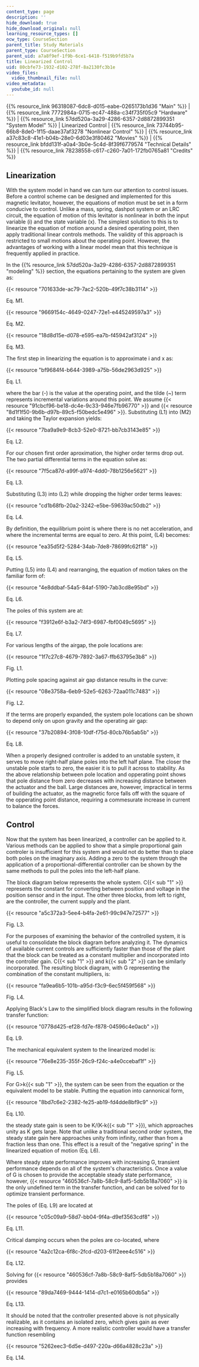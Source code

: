 ```yaml
---
content_type: page
description: ''
hide_download: true
hide_download_original: null
learning_resource_types: []
ocw_type: CourseSection
parent_title: Study Materials
parent_type: CourseSection
parent_uid: a7a8f9ef-1f9b-6ce1-6418-f519b9fd5b7a
title: Linearized Control
uid: 80cbfe73-1932-d102-278f-8a2130fc3b1e
video_files:
  video_thumbnail_file: null
video_metadata:
  youtube_id: null
---
```


{{% resource_link 96318087-6dc8-d015-eabe-0265173b1d36 "Main" %}} | {{% resource_link 7772984a-0715-ec47-488a-c34f735f05c9 "Hardware" %}} | {{% resource_link 57dd520a-3a29-4286-6357-2d8872899351 "System Model" %}} | Linearized Control | {{% resource_link 73744b95-66b8-8de0-1f15-daae37af3278 "Nonlinear Control" %}} | {{% resource_link a37c83c8-41e1-b04b-28e0-6d03e3f80462 "Movies" %}} | {{% resource_link bfdd131f-a0a4-3b0e-5c4d-8f39f6779574 "Technical Details" %}} | {{% resource_link 78238558-c617-c260-7a01-172fb0765a81 "Credits" %}}

Linearization
-------------

With the system model in hand we can turn our attention to control issues. Before a control scheme can be designed and implemented for this magnetic levitator, however, the equations of motion must be set in a form conducive to control. Unlike a mass, spring, dashpot system or an LRC circuit, the equation of motion of this levitator is nonlinear in both the input variable (i) and the state variable (x). The simplest solution to this is to linearize the equation of motion around a desired operating point, then apply traditional linear controls methods. The validity of this approach is restricted to small motions about the operating point. However, the advantages of working with a linear model mean that this technique is frequently applied in practice.

In the {{% resource_link 57dd520a-3a29-4286-6357-2d8872899351 "modeling" %}} section, the equations pertaining to the system are given as:

{{< resource "701633de-ac79-7ac2-520b-49f7c38b3114" >}}

Eq. M1.

{{< resource "9669154c-4649-0247-72e1-e445249597a3" >}}

Eq. M2.

{{< resource "18d8d15e-d078-e595-ea7b-f45942af3124" >}}

Eq. M3.

The first step in linearizing the equation is to approximate i and x as:

{{< resource "bf9684f4-b644-3989-a75b-56de2963d925" >}}

Eq. L1.

where the bar (-) is the value at the operating point, and the tilde (~) term represents incremental variations around this point. We assume {{< resource "91cbcf96-be18-dc4e-9c33-946e7fb96770" >}} and {{< resource "8d1f1f50-9b6b-d97b-89c5-f50bedc5e496" >}}. Substituting (L1) into (M2) and taking the Taylor expansion yields:

{{< resource "7ba9a9e9-8cb3-52e0-8721-bb7cb3143e85" >}}

Eq. L2.

For our chosen first order aproximation, the higher order terms drop out. The two partial differential terms in the equation solve as:

{{< resource "7f5ca87d-a99f-a974-4dd0-78b1256e5621" >}}

Eq. L3.

Substituting (L3) into (L2) while dropping the higher order terms leaves:

{{< resource "cd1b68fb-20a2-3242-e5be-59639ac50db2" >}}

Eq. L4.

By definition, the equilibrium point is where there is no net acceleration, and where the incremental terms are equal to zero. At this point, (L4) becomes:

{{< resource "ea35d5f2-5284-34ab-7de8-78699fc62f18" >}}

Eq. L5.

Putting (L5) into (L4) and rearranging, the equation of motion takes on the familiar form of:

{{< resource "4e8ddbaf-54a5-84af-5190-7ab3cd8e95bd" >}}

Eq. L6.

The poles of this system are at:

{{< resource "f3912e6f-b3a2-74f3-6987-fbf0049c5695" >}}

Eq. L7.

For various lengths of the airgap, the pole locations are:

{{< resource "1f7c27c8-4679-7892-3a67-ffb63795e3b8" >}}

Fig. L1.

Plotting pole spacing against air gap distance results in the curve:

{{< resource "08e3758a-6eb9-52e5-6263-72aa011c7483" >}}

Fig. L2.

If the terms are properly expanded, the system pole locations can be shown to depend only on upon gravity and the operating air gap:

{{< resource "37b20894-3f08-10df-f75d-80cb76b5ab5b" >}}

Eq. L8.

When a properly designed controller is added to an unstable system, it serves to move right-half plane poles into the left half plane. The closer the unstable pole starts to zero, the easier it is to pull it across to stability. As the above relationship between pole location and opperating point shows that pole distance from zero decreases with increasing distance between the actuator and the ball. Large distances are, however, impractical in terms of building the actuator, as the magnetic force falls off with the square of the opperating point distance, requiring a commesurate increase in current to balance the forces.

Control
-------

Now that the system has been linearized, a controller can be applied to it. Various methods can be applied to show that a simple proportional gain controler is insufficient for this system and would not do better than to place both poles on the imaginary axis. Adding a zero to the system through the application of a proportional-differential controller can be shown by the same methods to pull the poles into the left-half plane.

The block diagram below represents the whole system. C{{< sub "1" >}} represents the constant for converting between position and voltage in the position sensor and in the input. The other three blocks, from left to right, are the controller, the current supply and the plant.

{{< resource "a5c372a3-5ee4-b4fa-2e61-99c947e72577" >}}

Fig. L3.

For the purposes of examining the behavior of the controlled system, it is useful to consolidate the block diagram before analyzing it. The dynamics of available current controls are sufficiently faster than those of the plant that the block can be treated as a constant multiplier and incorporated into the controller gain. C{{< sub "1" >}} and k{{< sub "2" >}} can be similarly incorporated. The resulting block diagram, with G representing the combination of the constant multipliers, is:

{{< resource "fa9ea6b5-101b-a95d-f3c9-6ec5f459f568" >}}

Fig. L4.

Applying Black's Law to the simplified block diagram results in the following transfer function:

{{< resource "0778d425-ef28-fd7e-f878-04596c4e0acb" >}}

Eq. L9.

The mechanical equivalent system to the linearized model is:

{{< resource "76e8e235-355f-26c9-f24c-a4e0ccebaf1f" >}}

Fig. L5.

For G>k{{< sub "1" >}}, the system can be seen from the equation or the equivalent model to be stable. Putting the equation into cannonical form,

{{< resource "8bd7c6e2-2382-fe25-ab19-fd4dde8bf9c9" >}}

Eq. L10.

the steady state gain is seen to be K/(K-k{{< sub "1" >}}), which approaches unity as K gets large. Note that unlike a traditional second order system, the steady state gain here approaches unity from infinity, rather than from a fraction less than one. This effect is a result of the "negative spring" in the linearized equation of motion (Eq. L6).

Where steady state performance improves with increasing G, transient performance depends on all of the system's characteristics. Once a value of G is chosen to provide the acceptable steady state performance, however, {{< resource "460536cf-7a8b-58c9-8af5-5db5b18a7060" >}} is the only undefined term in the transfer function, and can be solved for to optimize transient performance.

The poles of (Eq. L9) are located at

{{< resource "c05c09a9-58d7-bb04-9f4a-d9ef3563cdf8" >}}

Eq. L11.

Critical damping occurs when the poles are co-located, where

{{< resource "4a2c12ca-6f8c-2fcd-d203-61f2eee4c516" >}}

Eq. L12.

Solving for {{< resource "460536cf-7a8b-58c9-8af5-5db5b18a7060" >}} provides

{{< resource "89da7469-9444-1414-d7c1-e0165b60db5a" >}}

Eq. L13.

It should be noted that the controller presented above is not physically realizable, as it contains an isolated zero, which gives gain as ever increasing with frequency. A more realistic controller would have a transfer function resembling

{{< resource "5262eec3-6d5e-d497-220a-d66a4828c23a" >}}

Eq. L14.
